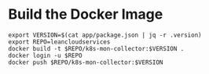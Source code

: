 # Build the Docker Image

    export VERSION=$(cat app/package.json | jq -r .version)
    export REPO=leancloudservices
    docker build -t $REPO/k8s-mon-collector:$VERSION .
    docker login -u $REPO
    docker push $REPO/k8s-mon-collector:$VERSION